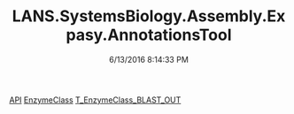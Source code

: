﻿---
title: LANS.SystemsBiology.Assembly.Expasy.AnnotationsTool
date: 6/13/2016 8:14:33 PM
---

[API](T-LANS.SystemsBiology.Assembly.Expasy.AnnotationsTool.API.html)
[EnzymeClass](T-LANS.SystemsBiology.Assembly.Expasy.AnnotationsTool.EnzymeClass.html)
[T_EnzymeClass_BLAST_OUT](T-LANS.SystemsBiology.Assembly.Expasy.AnnotationsTool.T_EnzymeClass_BLAST_OUT.html)
